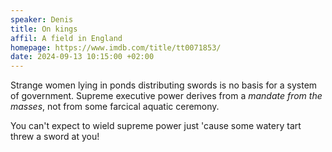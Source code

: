 ```yaml
---
speaker: Denis
title: On kings
affil: A field in England
homepage: https://www.imdb.com/title/tt0071853/
date: 2024-09-13 10:15:00 +02:00
---
```

Strange women lying in ponds distributing swords is no basis for a system of government. 
Supreme executive power derives from a _mandate from the masses_, not from some farcical aquatic ceremony.

<!--more-->
You can't expect to wield supreme power just 'cause some watery tart threw a sword at you!